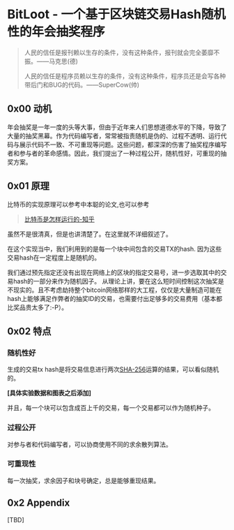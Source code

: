 # BitLoot - 一个基于区块链交易Hash随机性的年会抽奖程序

> 人民的信任是报刊赖以生存的条件，没有这种条件，报刊就会完全萎靡不振。——马克思(德)
> 
> 
> 人民的信任是程序员赖以生存的条件，没有这种条件，程序员还是会写各种带后门和BUG的代码。——SuperCow(帅)

## 0x00 动机
年会抽奖是一年一度的头等大事，但由于近年来人们思想道德水平的下降，导致了大量的抽奖黑幕。作为代码编写者，常常被指责随机是伪的、过程不透明、运行代码与展示代码不一致、不可重现等问题。这些问题，都深深的伤害了抽奖程序编写者和参与者的革命感情。因此，我们提出了一种过程公开，随机性好，可重现的抽奖方案。
 
## 0x01 原理
比特币的实现原理可以参考中本聪的论文,也可以参考
> [比特币是怎样运行的-知乎][1] 

虽然不是很清真，但是也讲清楚了。在这里就不详细叙述了。
 
在这个实现当中，我们利用到的是每一个块中间包含的交易TX的hash. 因为这些交易hash在一定程度上是随机的。

我们通过预先指定还没有出现在网络上的区块的指定交易号，进一步选取其中的交易hash的一部分来作为随机因子。 从理论上讲，要在这么短时间控制这次抽奖是不现实的。且不考虑劫持整个bitcoin网络那样的大工程，仅仅是大量制造可能在hash上能够满足作弊者的抽奖ID的交易，也需要付出足够多的交易费用（基本都比奖品贵太多了:-P）。
## 0x02 特点
### 随机性好
生成的交易tx hash是将交易信息进行两次[SHA-256][2]运算的结果，可以看似随机的。 

**[具体实验数据和图表之后添加]**

并且，每一个块可以包含成百上千的交易，每一个交易都可以作为随机种子。
### 过程公开
对参与者和代码编写者，可以协商使用不同的求余散列算法。
### 可重现性
每一次抽奖，求余因子和块号确定，总是能够重现结果。

## 0x2 Appendix
[TBD]

[1]:	https://www.zhihu.com/question/20941124 "比特币是怎样运行的"
[2]:	http://en.wikipedia.org/wiki/SHA-2 "SHA-256-wiki"